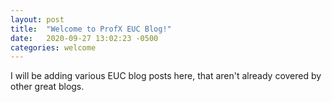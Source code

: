 ```yaml
---
layout: post
title:  "Welcome to ProfX EUC Blog!"
date:   2020-09-27 13:02:23 -0500
categories: welcome
---
```

I will be adding various EUC blog posts here, that aren't already covered by other great blogs.